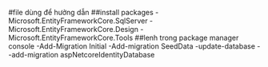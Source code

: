 ﻿#file dùng để hưởng dẫn
##install packages
-Microsoft.EntityFrameworkCore.SqlServer
-Microsoft.EntityFrameworkCore.Design
-Microsoft.EntityFrameworkCore.Tools
##lenh trong package manager console
-Add-Migration Initial
-Add-migration SeedData
-update-database
--add-migration aspNetcoreIdentityDatabase